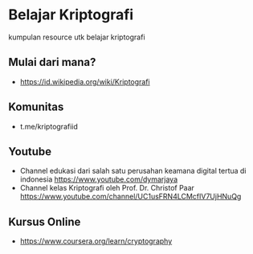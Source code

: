 # Belajar Kriptografi
kumpulan resource utk belajar kriptografi

## Mulai dari mana?
- https://id.wikipedia.org/wiki/Kriptografi

## Komunitas
- t.me/kriptografiid

## Youtube
- Channel edukasi dari salah satu perusahan keamana digital tertua di indonesia https://www.youtube.com/dymarjaya
- Channel kelas Kriptografi oleh Prof. Dr. Christof Paar https://www.youtube.com/channel/UC1usFRN4LCMcfIV7UjHNuQg

## Kursus Online
- https://www.coursera.org/learn/cryptography
